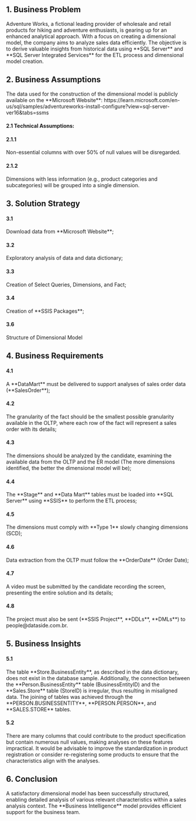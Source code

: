 <h2>1. Business Problem</h2>
Adventure Works, a fictional leading provider of wholesale and retail products for hiking and adventure enthusiasts, is gearing up for an enhanced analytical approach. With a focus on creating a dimensional model, the company aims to analyze sales data efficiently. The objective is to derive valuable insights from historical data using **SQL Server** and **SQL Server Integrated Services** for the ETL process and dimensional model creation.

<h2>2. Business Assumptions</h2>
The data used for the construction of the dimensional model is publicly available on the **Microsoft Website**:
https://learn.microsoft.com/en-us/sql/samples/adventureworks-install-configure?view=sql-server-ver16&tabs=ssms

<h4>2.1 Technical Assumptions:</h4>
<h4>2.1.1</h4>Non-essential columns with over 50% of null values will be disregarded.
<h4>2.1.2</h4>Dimensions with less information (e.g., product categories and subcategories) will be grouped into a single dimension.

<h2>3. Solution Strategy</h2>
<h4>3.1</h4>Download data from **Microsoft Website**;
<h4>3.2</h4>Exploratory analysis of data and data dictionary;
<h4>3.3</h4> Creation of Select Queries, Dimensions, and Fact;
<h4>3.4</h4>Creation of **SSIS Packages**;
<h4>3.6</h4>Structure of Dimensional Model

<h2>4. Business Requirements</h2>
<h4>4.1</h4> A **DataMart** must be delivered to support analyses of sales order data (**SalesOrder**);
<h4>4.2</h4> The granularity of the fact should be the smallest possible granularity available in the OLTP, where each row of the fact will represent a sales order with its details;
<h4>4.3</h4> The dimensions should be analyzed by the candidate, examining the available data from the OLTP and the ER model (The more dimensions identified, the better the dimensional model will be);
<h4>4.4</h4> The **Stage** and **Data Mart** tables must be loaded into **SQL Server** using **SSIS** to perform the ETL process;
<h4>4.5</h4> The dimensions must comply with **Type 1** slowly changing dimensions (SCD);
<h4>4.6</h4> Data extraction from the OLTP must follow the **OrderDate** (Order Date);
<h4>4.7</h4> A video must be submitted by the candidate recording the screen, presenting the entire solution and its details;
<h4>4.8</h4> The project must also be sent (**SSIS Project**, **DDLs**, **DMLs**) to people@dataside.com.br.

<h2>5. Business Insights</h2>
<h4>5.1</h4> The table **Store.BusinessEntity**, as described in the data dictionary, does not exist in the database sample. Additionally, the connection between the **Person.BusinessEntity** table (BusinessEntityID) and the **Sales.Store** table (StoreID) is irregular, thus resulting in misaligned data. The joining of tables was achieved through the **PERSON.BUSINESSENTITY**, **PERSON.PERSON**, and **SALES.STORE** tables.
<h4>5.2</h4> There are many columns that could contribute to the product specification but contain numerous null values, making analyses on these features impractical. It would be advisable to improve the standardization in product registration or consider re-registering some products to ensure that the characteristics align with the analyses.

<h2>6. Conclusion</h2>
A satisfactory dimensional model has been successfully structured, enabling detailed analysis of various relevant characteristics within a sales analysis context. The **Business Intelligence** model provides efficient support for the business team.
